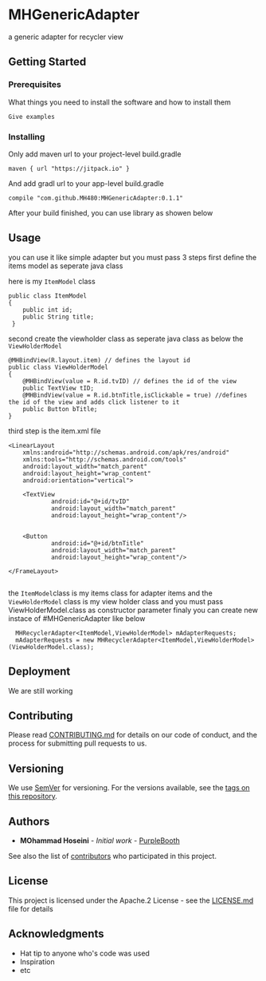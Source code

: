 # MHGenericAdapter
a generic adapter for recycler view

## Getting Started

### Prerequisites

What things you need to install the software and how to install them

```
Give examples
```

### Installing

Only add maven url to your project-level build.gradle

```
maven { url "https://jitpack.io" }
```

And add gradl url to your app-level build.gradle

```
compile "com.github.MH480:MHGenericAdapter:0.1.1"
```

After your build finished, you can use library as showen below

## Usage
you can use it like simple adapter but you must pass 3 steps
first define the items model as seperate java class

here is my ```ItemModel``` class
```MHGenericAdapter
public class ItemModel
{
    public int id;
    public String title;
 }
```

second create the viewholder class as seperate java class as below
the ```ViewHolderModel```
```
@MHBindView(R.layout.item) // defines the layout id
public class ViewHolderModel
{
    @MHBindView(value = R.id.tvID) // defines the id of the view
    public TextView tID;
    @MHBindView(value = R.id.btnTitle,isClickable = true) //defines the id of the view and adds click listener to it
    public Button bTitle;
}
```
third step is the item.xml file
```
<LinearLayout
    xmlns:android="http://schemas.android.com/apk/res/android"
    xmlns:tools="http://schemas.android.com/tools"
    android:layout_width="match_parent"
    android:layout_height="wrap_content"
    android:orientation="vertical">
    
    <TextView
            android:id="@+id/tvID"
            android:layout_width="match_parent"
            android:layout_height="wrap_content"/>
            
            
    <Button
            android:id="@+id/btnTitle"
            android:layout_width="match_parent"
            android:layout_height="wrap_content"/>
    
</FrameLayout>
    
```
the ```ItemModel```class is my items class for adapter items
and the ```ViewHolderModel``` class is my view holder class
and you must pass ViewHolderModel.class as constructor parameter
finaly you can create new instace of #MHGenericAdapter  like below
```
  MHRecyclerAdapter<ItemModel,ViewHolderModel> mAdapterRequests;
  mAdapterRequests = new MHRecyclerAdapter<ItemModel,ViewHolderModel>(ViewHolderModel.class);
```

## Deployment

We are still working

## Contributing

Please read [CONTRIBUTING.md](https://gist.github.com/PurpleBooth/b24679402957c63ec426) for details on our code of conduct, and the process for submitting pull requests to us.

## Versioning

We use [SemVer](http://semver.org/) for versioning. For the versions available, see the [tags on this repository](https://github.com/MH480/MHGenericAdapter/0.1.1). 

## Authors

* **MOhammad Hoseini** - *Initial work* - [PurpleBooth](https://github.com/MH480)

See also the list of [contributors](https://github.com/your/project/contributors) who participated in this project.

## License

This project is licensed under the Apache.2 License - see the [LICENSE.md](LICENSE.md) file for details

## Acknowledgments

* Hat tip to anyone who's code was used
* Inspiration
* etc
